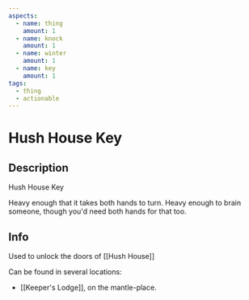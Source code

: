 ```yaml
---
aspects:
  - name: thing
    amount: 1
  - name: knock
    amount: 1
  - name: winter
    amount: 1
  - name: key
    amount: 1
tags:
  - thing
  - actionable
---
```


# Hush House Key

## Description
Hush House Key

Heavy enough that it takes both hands to turn. Heavy enough to brain someone, though you'd need both hands for that too.
## Info

Used to unlock the doors of [[Hush House]]

Can be found in several locations: 
- [[Keeper's Lodge]], on the mantle-place. 
